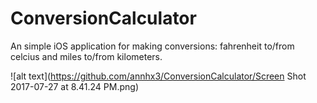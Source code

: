 # ConversionCalculator
An simple iOS application for making conversions: fahrenheit to/from celcius and miles to/from kilometers.  

![alt text](https://github.com/annhx3/ConversionCalculator/Screen Shot 2017-07-27 at 8.41.24 PM.png)
